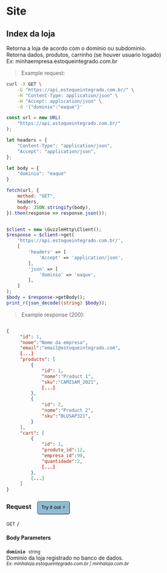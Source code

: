 # Site


## Index da loja


<aside>Retorna a loja de acordo com o domínio ou subdominio. <br>
Retorna dados, produtos, carrinho (se houver usuario logado) <br>
Ex: minhaempresa.estoqueintegrado.com.br
</aside>

> Example request:

```bash
curl -X GET \
    -G "https://api.estoqueintegrado.com.br/" \
    -H "Content-Type: application/json" \
    -H "Accept: application/json" \
    -d '{"dominio":"eaque"}'

```

```javascript
const url = new URL(
    "https://api.estoqueintegrado.com.br/"
);

let headers = {
    "Content-Type": "application/json",
    "Accept": "application/json",
};

let body = {
    "dominio": "eaque"
}

fetch(url, {
    method: "GET",
    headers,
    body: JSON.stringify(body),
}).then(response => response.json());
```

```php

$client = new \GuzzleHttp\Client();
$response = $client->get(
    'https://api.estoqueintegrado.com.br/',
    [
        'headers' => [
            'Accept' => 'application/json',
        ],
        'json' => [
            'dominio' => 'eaque',
        ],
    ]
);
$body = $response->getBody();
print_r(json_decode((string) $body));
```


> Example response (200):

```json

{
     "id": 1,
     "nome":"Nome da empresa",
     "email":"email@estoqueintegrado.com",
     [...]
     "products": [
         {
             "id": 1,
             "nome":"Product 1",
             "sku":"CAMISAM_2021",
             [...]
         },
         {
             "id": 2,
             "nome":"Product 2",
             "sku":"BLUSAP321",
         }
     ],
     "cart": [
         {
             "id": 1,
             "produto_id":12,
             "empresa_id":99,
             "quantidade":2,
             [...]
         },
         [...]
     ]
}
```
<div id="execution-results-GET-" hidden>
    <blockquote>Received response<span id="execution-response-status-GET-"></span>:</blockquote>
    <pre class="json"><code id="execution-response-content-GET-"></code></pre>
</div>
<div id="execution-error-GET-" hidden>
    <blockquote>Request failed with error:</blockquote>
    <pre><code id="execution-error-message-GET-"></code></pre>
</div>
<form id="form-GET-" data-method="GET" data-path="/" data-authed="0" data-hasfiles="0" data-headers='{"Content-Type":"application\/json","Accept":"application\/json"}' onsubmit="event.preventDefault(); executeTryOut('GET-', this);">
<h3>
    Request&nbsp;&nbsp;&nbsp;
        <button type="button" style="background-color: #8fbcd4; padding: 5px 10px; border-radius: 5px; border-width: thin;" id="btn-tryout-GET-" onclick="tryItOut('GET-');">Try it out ⚡</button>
    <button type="button" style="background-color: #c97a7e; padding: 5px 10px; border-radius: 5px; border-width: thin;" id="btn-canceltryout-GET-" onclick="cancelTryOut('GET-');" hidden>Cancel</button>&nbsp;&nbsp;
    <button type="submit" style="background-color: #6ac174; padding: 5px 10px; border-radius: 5px; border-width: thin;" id="btn-executetryout-GET-" hidden>Send Request 💥</button>
    </h3>
<p>
<small class="badge badge-green">GET</small>
 <b><code>/</code></b>
</p>
<h4 class="fancy-heading-panel"><b>Body Parameters</b></h4>
<p>
<b><code>dominio</code></b>&nbsp;&nbsp;<small>string</small>  &nbsp;
<input type="text" name="dominio" data-endpoint="GET-" data-component="body" required  hidden>
<br>
Dominio da loja registrado no banco de dados. <br>
<i><small>Ex: minhaloja.estoqueintegrado.com.br | minhaloja.com.br</small></p>

</form>



